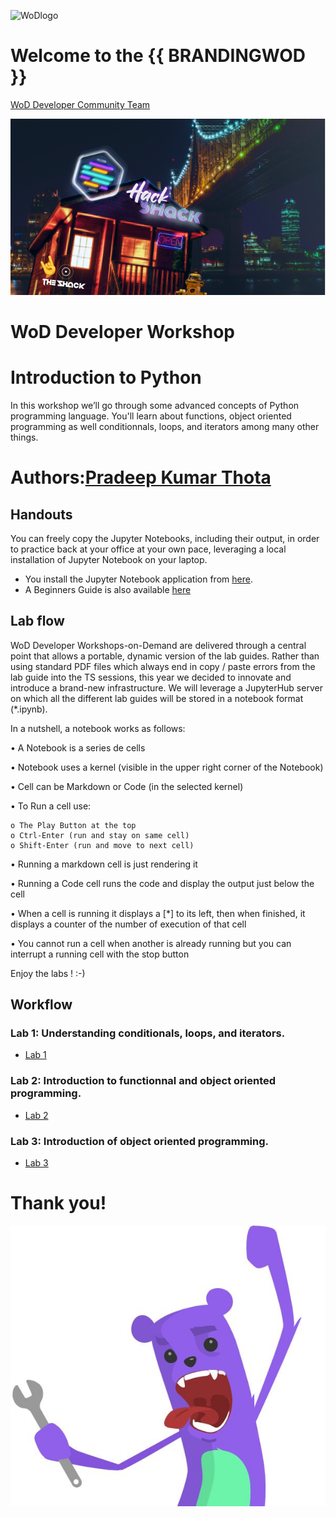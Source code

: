 ![WoDlogo](img/logo.png)

# Welcome to the {{ BRANDINGWOD }}
[WoD Developer Community Team](https://wod.io)

<p align="center">
  <img src="Pictures/hackshackdisco.png">
  
</p>

# WoD Developer Workshop



# Introduction to Python
In this workshop we’ll go through some advanced concepts of Python programming language. You'll learn about functions, object oriented programming as well conditionnals, loops, and iterators among many other things. 

# Authors:[Pradeep Kumar Thota](mailto:pradeepkumar.thota@hpe.com) 

## Handouts
You can freely copy the Jupyter Notebooks, including their output, in order to practice back at your office at your own pace, leveraging a local installation of Jupyter Notebook on your laptop.
- You install the Jupyter Notebook application from [here](https://jupyter.org/install). 
- A Beginners Guide is also available [here](https://jupyter-notebook-beginner-guide.readthedocs.io/en/latest/what_is_jupyter.html)


## Lab flow
WoD Developer Workshops-on-Demand are delivered through a central point that allows a portable, dynamic version of the lab guides. Rather than using standard PDF files which always end in copy / paste errors from the lab guide into the TS sessions, this year we decided to innovate and introduce a brand-new infrastructure. We will leverage a JupyterHub server on which all the different lab guides will be stored in a notebook format (*.ipynb).

In a nutshell, a notebook works as follows:

• A Notebook is a series de cells

• Notebook uses a kernel (visible in the upper right corner of the Notebook)

• Cell can be Markdown or Code (in the selected kernel)

• To Run a cell use:

    o The Play Button at the top
    o Ctrl-Enter (run and stay on same cell)
    o Shift-Enter (run and move to next cell)
    
• Running a markdown cell is just rendering it

• Running a Code cell runs the code and display the output just below the cell

• When a cell is running it displays a [*] to its left, then when finished, it displays a counter of the number of execution of that cell

• You cannot run a cell when another is already running but you can interrupt a running cell with the stop button

Enjoy the labs ! :-)


## Workflow

### Lab 1: Understanding conditionals, loops, and iterators.

* [Lab 1](1-WKSHP-Understanding-conditionals-loops-iterators.ipynb)

### Lab 2: Introduction to functionnal and object oriented programming.

* [Lab 2](2-WKSHP-introduction-of-object-oriented-programming.ipynb)

### Lab 3: Introduction of object oriented programming.

* [Lab 3](3-WKSHP-Introduction-of-object-oriented-programming.ipynb)


# Thank you!
![grommet.JPG](Pictures/grommet.JPG)


```python

```
